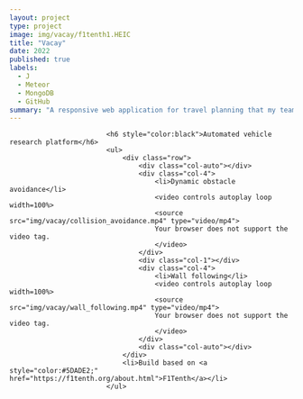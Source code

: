 ```yaml
---
layout: project
type: project
image: img/vacay/f1tenth1.HEIC  
title: "Vacay"
date: 2022
published: true
labels:
  - J
  - Meteor
  - MongoDB
  - GitHub
summary: "A responsive web application for travel planning that my team developed in ICS 415."
---
```

							<h6 style="color:black">Automated vehicle research platform</h6>
							<ul>
								<div class="row">
									<div class="col-auto"></div>
									<div class="col-4">
										<li>Dynamic obstacle avoidance</li>
										<video controls autoplay loop width=100%>
										<source src="img/vacay/collision_avoidance.mp4" type="video/mp4">
										Your browser does not support the video tag.
										</video>
									</div>
									<div class="col-1"></div>
									<div class="col-4">
										<li>Wall following</li>
										<video controls autoplay loop width=100%>
										<source src="img/vacay/wall_following.mp4" type="video/mp4">
										Your browser does not support the video tag.
										</video>
									</div>
									<div class="col-auto"></div>
								</div>
								<li>Build based on <a style="color:#5DADE2;" href="https://f1tenth.org/about.html">F1Tenth</a></li>
							</ul>

